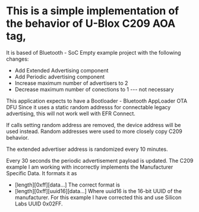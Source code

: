 # This is a simple implementation of the behavior of U-Blox C209 AOA tag,

It is based of Bluetooth - SoC Empty example project with the following changes:

* Add Extended Advertising component
* Add Periodic advertising component
* Increase maximum number of advertisers to 2
* Decrease maximum number of conections to 1 --- not necessary

This application expects to have a Bootloader - Bluetooth AppLoader
OTA DFU Since it uses a static random addresss for connectable legacy
advertising, this will not work well with EFR Connect.

If calls setting random address are removed, the device address will
be used instead.  Random addresses were used to more closely copy
C209 behavior.

The extended advertiser address is randomized every 10 minutes.

Every 30 seconds the periodic advertisement payload is updated.  The
C209 example I am working with incorrectly implements the Manufacturer
Specific Data.  It formats it as
* [length][0xff][data...]
The correct format is
* [length][0xff][uuid16][data...]
Where uuid16 is the 16-bit UUID of the manufacturer.  For this example
I have corrected this and use Silicon Labs UUID 0x02FF.

